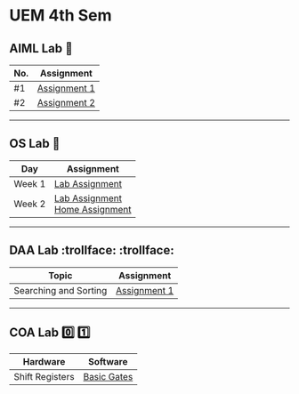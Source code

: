 # UEM 4th Sem

## AIML Lab :brain:

| No. | Assignment                            |
| --- | ------------------------------------- |
| #1  | [Assignment 1](./AIML/assignment1.pl) |
| #2  | [Assignment 2](./AIML/assignment2)    |

---

## OS Lab :penguin:

| Day    | Assignment                                                                   |
| ------ | ---------------------------------------------------------------------------- |
| Week 1 | [Lab Assignment](./OS/day1.md)                                               |
| Week 2 | [Lab Assignment](./OS/day2.md) <br> [Home Assignment](./OS/assignment2.1.md) |

---

## DAA Lab :trollface: :trollface:

| Topic                 | Assignment                                |
| --------------------- | ----------------------------------------- |
| Searching and Sorting | [Assignment 1](./DAA/assignment1/ass1.md) |

---

## COA Lab :zero: :one:

| Hardware        | Software                         |
| --------------- | -------------------------------- |
| Shift Registers | [Basic Gates](./COA/assignment1) |

